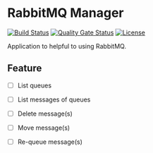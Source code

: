 # RabbitMQ Manager

[![Build Status](https://www.travis-ci.com/donghoon-khan/rabbit-manager.svg?branch=master)](https://www.travis-ci.com/donghoon-khan/rabbit-manager)
[![Quality Gate Status](https://sonarcloud.io/api/project_badges/measure?project=donghoon-khan_rabbit-manager&metric=alert_status)](https://sonarcloud.io/dashboard?id=donghoon-khan_rabbit-manager)
[![License](https://img.shields.io/badge/License-Apache%202.0-blue.svg)](https://opensource.org/licenses/Apache-2.0)

Application to helpful to using RabbitMQ.

## Feature

- [ ] List queues
- [ ] List messages of queues
- [ ] Delete message(s)
- [ ] Move message(s)
- [ ] Re-queue message(s)
  